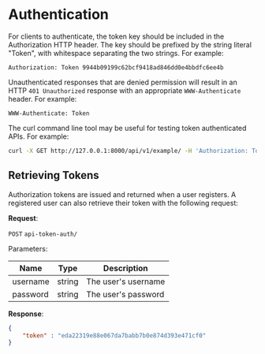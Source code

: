 # Authentication
For clients to authenticate, the token key should be included in the Authorization HTTP header. The key should be prefixed by the string literal "Token", with whitespace separating the two strings. For example:

```
Authorization: Token 9944b09199c62bcf9418ad846dd0e4bbdfc6ee4b
```

Unauthenticated responses that are denied permission will result in an HTTP `401 Unauthorized` response with an appropriate `WWW-Authenticate` header. For example:

```
WWW-Authenticate: Token
```

The curl command line tool may be useful for testing token authenticated APIs. For example:

```bash
curl -X GET http://127.0.0.1:8000/api/v1/example/ -H 'Authorization: Token eda22319e88e067da7babb7b0e874d393e471cf0'
```

## Retrieving Tokens
Authorization tokens are issued and returned when a user registers. A registered user can also retrieve their token with the following request:

**Request**:

`POST` `api-token-auth/`

Parameters:

Name | Type | Description
---|---|---
username | string | The user's username
password | string | The user's password

**Response**:
```json
{ 
    "token" : "eda22319e88e067da7babb7b0e874d393e471cf0" 
}
```
